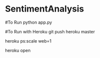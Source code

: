 # SentimentAnalysis

#To Run
python app.py

#To Run with Heroku
git push heroku master

heroku ps:scale web=1

heroku open
